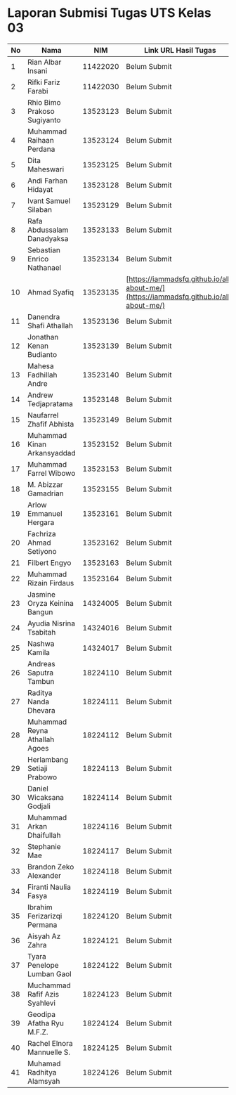 # Laporan Submisi Tugas UTS Kelas 03

| No | Nama | NIM | Link URL Hasil Tugas |
|----|------|-----|-----------------------|
| 1 | Rian Albar Insani | 11422020 | Belum Submit |
| 2 | Rifki Fariz Farabi | 11422030 | Belum Submit |
| 3 | Rhio Bimo Prakoso Sugiyanto | 13523123 | Belum Submit |
| 4 | Muhammad Raihaan Perdana | 13523124 | Belum Submit |
| 5 | Dita Maheswari | 13523125 | Belum Submit |
| 6 | Andi Farhan Hidayat | 13523128 | Belum Submit |
| 7 | Ivant Samuel Silaban | 13523129 | Belum Submit |
| 8 | Rafa Abdussalam Danadyaksa | 13523133 | Belum Submit |
| 9 | Sebastian Enrico Nathanael | 13523134 | Belum Submit |
| 10 | Ahmad Syafiq | 13523135 | [https://iammadsfq.github.io/all-about-me/](https://iammadsfq.github.io/all-about-me/) |
| 11 | Danendra Shafi Athallah | 13523136 | Belum Submit |
| 12 | Jonathan Kenan Budianto | 13523139 | Belum Submit |
| 13 | Mahesa Fadhillah Andre | 13523140 | Belum Submit |
| 14 | Andrew Tedjapratama | 13523148 | Belum Submit |
| 15 | Naufarrel Zhafif Abhista | 13523149 | Belum Submit |
| 16 | Muhammad Kinan Arkansyaddad | 13523152 | Belum Submit |
| 17 | Muhammad Farrel Wibowo | 13523153 | Belum Submit |
| 18 | M. Abizzar Gamadrian | 13523155 | Belum Submit |
| 19 | Arlow Emmanuel Hergara | 13523161 | Belum Submit |
| 20 | Fachriza Ahmad Setiyono | 13523162 | Belum Submit |
| 21 | Filbert Engyo | 13523163 | Belum Submit |
| 22 | Muhammad Rizain Firdaus | 13523164 | Belum Submit |
| 23 | Jasmine Oryza Keinina Bangun | 14324005 | Belum Submit |
| 24 | Ayudia Nisrina Tsabitah | 14324016 | Belum Submit |
| 25 | Nashwa Kamila | 14324017 | Belum Submit |
| 26 | Andreas Saputra Tambun | 18224110 | Belum Submit |
| 27 | Raditya Nanda Dhevara | 18224111 | Belum Submit |
| 28 | Muhammad Reyna Athallah Agoes | 18224112 | Belum Submit |
| 29 | Herlambang Setiaji Prabowo | 18224113 | Belum Submit |
| 30 | Daniel Wicaksana Godjali | 18224114 | Belum Submit |
| 31 | Muhammad Arkan Dhaifullah | 18224116 | Belum Submit |
| 32 | Stephanie Mae | 18224117 | Belum Submit |
| 33 | Brandon Zeko Alexander | 18224118 | Belum Submit |
| 34 | Firanti Naulia Fasya | 18224119 | Belum Submit |
| 35 | Ibrahim Ferizarizqi Permana | 18224120 | Belum Submit |
| 36 | Aisyah Az Zahra | 18224121 | Belum Submit |
| 37 | Tyara Penelope Lumban Gaol | 18224122 | Belum Submit |
| 38 | Muchammad Rafif Azis Syahlevi | 18224123 | Belum Submit |
| 39 | Geodipa Afatha Ryu M.F.Z. | 18224124 | Belum Submit |
| 40 | Rachel Elnora Mannuelle S. | 18224125 | Belum Submit |
| 41 | Muhamad Radhitya Alamsyah | 18224126 | Belum Submit |